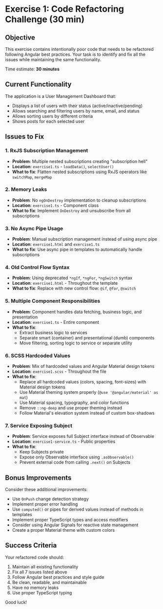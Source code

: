 # Exercise 1: Code Refactoring Challenge (30 min)

## Objective

This exercise contains intentionally poor code that needs to be refactored following Angular best practices. Your task is to identify and fix all the issues while maintaining the same functionality.

Time estimate: **30 minutes**

## Current Functionality

The application is a User Management Dashboard that:

- Displays a list of users with their status (active/inactive/pending)
- Allows searching and filtering users by name, email, and status
- Allows sorting users by different criteria
- Shows posts for each selected user

## Issues to Fix

### 1. RxJS Subscription Management

- **Problem**: Multiple nested subscriptions creating "subscription hell"
- **Location**: `exercise1.ts` - `loadData()`, `selectUser()`
- **What to fix**: Flatten nested subscriptions using RxJS operators like `switchMap`, `mergeMap`

### 2. Memory Leaks

- **Problem**: No `ngOnDestroy` implementation to cleanup subscriptions
- **Location**: `exercise1.ts` - Component class
- **What to fix**: Implement `OnDestroy` and unsubscribe from all subscriptions

### 3. No Async Pipe Usage

- **Problem**: Manual subscription management instead of using async pipe
- **Location**: `exercise1.html` and `exercise1.ts`
- **What to fix**: Use async pipe in templates to automatically handle subscriptions

### 4. Old Control Flow Syntax

- **Problem**: Using deprecated `*ngIf`, `*ngFor`, `*ngSwitch` syntax
- **Location**: `exercise1.html` - Throughout the template
- **What to fix**: Replace with new control flow: `@if`, `@for`, `@switch`

### 5. Multiple Component Responsibilities

- **Problem**: Component handles data fetching, business logic, and presentation
- **Location**: `exercise1.ts` - Entire component
- **What to fix**:
  - Extract business logic to services
  - Separate smart (container) and presentational (dumb) components
  - Move filtering, sorting logic to service or separate utility

### 6. SCSS Hardcoded Values

- **Problem**: Mix of hardcoded values and Angular Material design tokens
- **Location**: `exercise1.scss` - Throughout the file
- **What to fix**:
  - Replace all hardcoded values (colors, spacing, font-sizes) with Material design tokens
  - Use Material theming system properly (`@use '@angular/material' as mat`)
  - Use Material spacing, typography, and color functions
  - Remove `::ng-deep` and use proper theming instead
  - Follow Material's elevation system instead of custom box-shadows

### 7. Service Exposing Subject

- **Problem**: Service exposes full Subject interface instead of Observable
- **Location**: `exercise1-service.ts` - Public properties
- **What to fix**:
  - Keep Subjects private
  - Expose only Observable interface using `.asObservable()`
  - Prevent external code from calling `.next()` on Subjects

## Bonus Improvements

Consider these additional improvements:

- Use `OnPush` change detection strategy
- Implement proper error handling
- Use `computed()` or pipes for derived values instead of methods in templates
- Implement proper TypeScript types and access modifiers
- Consider using Angular Signals for reactive state management
- Create a proper Material theme with custom colors

## Success Criteria

Your refactored code should:

1. Maintain all existing functionality
2. Fix all 7 issues listed above
3. Follow Angular best practices and style guide
4. Be clean, readable, and maintainable
5. Have no memory leaks
6. Use proper TypeScript typing

Good luck!

